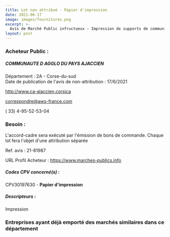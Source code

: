 ```yaml
---
title: Lot non attribué - Papier d'impression
date: 2021-06-17
image: images/fournitures.png
excerpt: >-
  Avis de Marché Public infructueux - Impression de supports de communication
layout: post
---
```


### Acheteur Public :
##### COMMUNAUTE D AGGLO DU PAYS AJACCIEN
Département : 2A - Corse-du-sud<br/>
Date de publication de l'avis de non-attribution : 17/6/2021


http://www.ca-ajaccien.corsica

correspondre@aws-france.com

( 33) 4-95-52-53-04
### Besoin :

L'accord-cadre sera exécuté par l'émission de bons de commande. Chaque lot fera l'objet d'une attribution séparée

Ref. avis : 21-81987

URL Profil Acheteur : https://www.marches-publics.info

##### Codes CPV concerné(s) :
CPV30197630 - **Papier d'impression** <br/>

##### Descripteurs :
Impression <br/>

### Entreprises ayant déjà emporté des marchés similaires dans ce département
